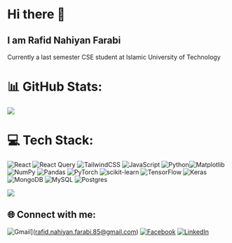 # Hi there 👋
I am Rafid Nahiyan Farabi
---
Currently a last semester CSE student at Islamic University of Technology

# 📊 GitHub Stats:
![](https://github-readme-stats.vercel.app/api?username=Kikashii&theme=blue-green&hide_border=false&include_all_commits=true&count_private=true)<br/>
<!--![](https://github-readme-streak-stats.herokuapp.com/?user=Kikashii&theme=blue-green&hide_border=false)<br/>-->


# 💻 Tech Stack:
![React](https://img.shields.io/badge/react-%2320232a.svg?style=for-the-badge&logo=react&logoColor=%2361DAFB) ![React Query](https://img.shields.io/badge/-React%20Query-FF4154?style=for-the-badge&logo=react%20query&logoColor=white) ![TailwindCSS](https://img.shields.io/badge/tailwindcss-%2338B2AC.svg?style=for-the-badge&logo=tailwind-css&logoColor=white) ![JavaScript](https://img.shields.io/badge/javascript-%23323330.svg?style=for-the-badge&logo=javascript&logoColor=%23F7DF1E) ![Python](https://img.shields.io/badge/python-3670A0?style=for-the-badge&logo=python&logoColor=ffdd54)![Matplotlib](https://img.shields.io/badge/Matplotlib-%23ffffff.svg?style=for-the-badge&logo=Matplotlib&logoColor=black) ![NumPy](https://img.shields.io/badge/numpy-%23013243.svg?style=for-the-badge&logo=numpy&logoColor=white) ![Pandas](https://img.shields.io/badge/pandas-%23150458.svg?style=for-the-badge&logo=pandas&logoColor=white) ![PyTorch](https://img.shields.io/badge/PyTorch-%23EE4C2C.svg?style=for-the-badge&logo=PyTorch&logoColor=white) ![scikit-learn](https://img.shields.io/badge/scikit--learn-%23F7931E.svg?style=for-the-badge&logo=scikit-learn&logoColor=white) ![TensorFlow](https://img.shields.io/badge/TensorFlow-%23FF6F00.svg?style=for-the-badge&logo=TensorFlow&logoColor=white) ![Keras](https://img.shields.io/badge/Keras-%23D00000.svg?style=for-the-badge&logo=Keras&logoColor=white) ![MongoDB](https://img.shields.io/badge/MongoDB-%234ea94b.svg?style=for-the-badge&logo=mongodb&logoColor=white) ![MySQL](https://img.shields.io/badge/mysql-%2300000f.svg?style=for-the-badge&logo=mysql&logoColor=white) ![Postgres](https://img.shields.io/badge/postgres-%23316192.svg?style=for-the-badge&logo=postgresql&logoColor=white) 
<br>

![](https://github-readme-stats.vercel.app/api/top-langs/?username=Kikashii&theme=blue-green&hide_border=false&include_all_commits=true&count_private=true&layout=compact)

## 🌐 Connect with me:
![Gmail](https://img.shields.io/badge/Gmail-D14836?style=for-the-badge&logo=gmail&logoColor=white)](rafid.nahiyan.farabi.85@gmail.com)
[![Facebook](https://img.shields.io/badge/Facebook-%231877F2.svg?logo=Facebook&logoColor=white)](https://www.facebook.com/rafidnahiyan.farabi) 
[![LinkedIn](https://img.shields.io/badge/LinkedIn-%230077B5.svg?logo=linkedin&logoColor=white)](https://www.linkedin.com/in/rafid-nahiyan-farabi-a1027a221/) 

